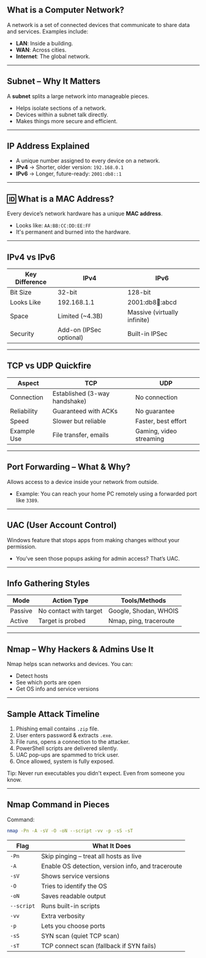 ##  What is a Computer Network?
A network is a set of connected devices that communicate to share data and services. Examples include:
- **LAN**: Inside a building.
- **WAN**: Across cities.
- **Internet**: The global network.

---

## Subnet – Why It Matters
A **subnet** splits a large network into manageable pieces.
- Helps isolate sections of a network.
- Devices within a subnet talk directly.
- Makes things more secure and efficient.

---

##  IP Address Explained
- A unique number assigned to every device on a network.
- **IPv4** → Shorter, older version: `192.168.0.1`
- **IPv6** → Longer, future-ready: `2001:db8::1`

---

## 🆔 What is a MAC Address?
Every device’s network hardware has a unique **MAC address**.
- Looks like: `AA:BB:CC:DD:EE:FF`
- It's permanent and burned into the hardware.

---

##  IPv4 vs IPv6

| Key Difference | IPv4                    | IPv6                              |
|----------------|-------------------------|-----------------------------------|
| Bit Size       | 32-bit                  | 128-bit                           |
| Looks Like     | 192.168.1.1             | 2001:db8:1234::abcd               |
| Space          | Limited (~4.3B)         | Massive (virtually infinite)      |
| Security       | Add-on (IPSec optional) | Built-in IPSec                    |

---

## TCP vs UDP Quickfire

| Aspect        | TCP                          | UDP                       |
|---------------|-------------------------------|----------------------------|
| Connection    | Established (3-way handshake) | No connection             |
| Reliability   | Guaranteed with ACKs          | No guarantee              |
| Speed         | Slower but reliable           | Faster, best effort       |
| Example Use   | File transfer, emails         | Gaming, video streaming   |

---

## Port Forwarding – What & Why?
Allows access to a device inside your network from outside.
- Example: You can reach your home PC remotely using a forwarded port like `3389`.

---

##  UAC (User Account Control)
Windows feature that stops apps from making changes without your permission.
- You’ve seen those popups asking for admin access? That’s UAC.

---

##  Info Gathering Styles

| Mode   | Action Type              | Tools/Methods                    |
|--------|--------------------------|----------------------------------|
| Passive| No contact with target   | Google, Shodan, WHOIS            |
| Active | Target is probed         | Nmap, ping, traceroute           |

---

##  Nmap – Why Hackers & Admins Use It
Nmap helps scan networks and devices. You can:
- Detect hosts
- See which ports are open
- Get OS info and service versions

---

##  Sample Attack Timeline

1. Phishing email contains `.zip` file.
2. User enters password & extracts `.exe`.
3. File runs, opens a connection to the attacker.
4. PowerShell scripts are delivered silently.
5. UAC pop-ups are spammed to trick user.
6. Once allowed, system is fully exposed.

 Tip: Never run executables you didn't expect. Even from someone you know.

---

##  Nmap Command in Pieces

Command:
```bash
nmap -Pn -A -sV -O -oN --script -vv -p -sS -sT
```

| Flag       | What It Does                                                   |
|------------|----------------------------------------------------------------|
| `-Pn`      | Skip pinging – treat all hosts as live                         |
| `-A`       | Enable OS detection, version info, and traceroute              |
| `-sV`      | Shows service versions                                         |
| `-O`       | Tries to identify the OS                                       |
| `-oN`      | Saves readable output                                          |
| `--script` | Runs built-in scripts                                          |
| `-vv`      | Extra verbosity                                                |
| `-p`       | Lets you choose ports                                          |
| `-sS`      | SYN scan (quiet TCP scan)                                      |
| `-sT`      | TCP connect scan (fallback if SYN fails)                       |
